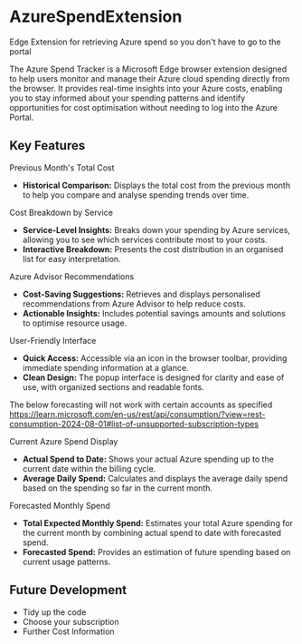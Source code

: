 # AzureSpendExtension
Edge Extension for retrieving Azure spend so you don't have to go to the portal 

The Azure Spend Tracker is a Microsoft Edge browser extension designed to help users monitor and manage their Azure cloud spending directly from the browser. It provides real-time insights into your Azure costs, enabling you to stay informed about your spending patterns and identify opportunities for cost optimisation without needing to log into the Azure Portal.

## Key Features

Previous Month's Total Cost

- **Historical Comparison:** Displays the total cost from the previous month to help you compare and analyse spending trends over time.

Cost Breakdown by Service

- **Service-Level Insights:** Breaks down your spending by Azure services, allowing you to see which services contribute most to your costs.
- **Interactive Breakdown:** Presents the cost distribution in an organised list for easy interpretation.

Azure Advisor Recommendations

- **Cost-Saving Suggestions:** Retrieves and displays personalised recommendations from Azure Advisor to help reduce costs.
- **Actionable Insights:** Includes potential savings amounts and solutions to optimise resource usage.

User-Friendly Interface

- **Quick Access:** Accessible via an icon in the browser toolbar, providing immediate spending information at a glance.
- **Clean Design:** The popup interface is designed for clarity and ease of use, with organized sections and readable fonts.

The below forecasting will not work with certain accounts as specified https://learn.microsoft.com/en-us/rest/api/consumption/?view=rest-consumption-2024-08-01#list-of-unsupported-subscription-types

Current Azure Spend Display

- **Actual Spend to Date:** Shows your actual Azure spending up to the current date within the billing cycle.
- **Average Daily Spend:** Calculates and displays the average daily spend based on the spending so far in the current month.

Forecasted Monthly Spend

- **Total Expected Monthly Spend:** Estimates your total Azure spending for the current month by combining actual spend to date with forecasted spend.
- **Forecasted Spend:** Provides an estimation of future spending based on current usage patterns.

## Future Development

- Tidy up the code
- Choose your subscription
- Further Cost Information
